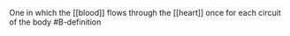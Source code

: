 One in which the [[blood]] flows through the [[heart]] once for each circuit of the body
#B-definition 